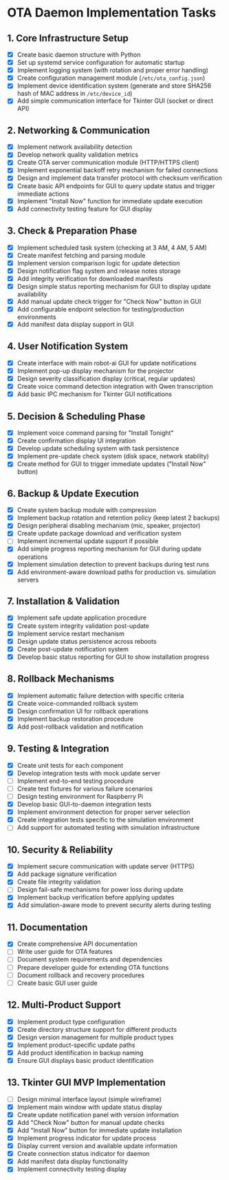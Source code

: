 # OTA Daemon Implementation Tasks

## 1. Core Infrastructure Setup
- [x] Create basic daemon structure with Python
- [x] Set up systemd service configuration for automatic startup
- [x] Implement logging system (with rotation and proper error handling)
- [x] Create configuration management module (`/etc/ota_config.json`)
- [x] Implement device identification system (generate and store SHA256 hash of MAC address in `/etc/device_id`)
- [x] Add simple communication interface for Tkinter GUI (socket or direct API)

## 2. Networking & Communication
- [x] Implement network availability detection
- [x] Develop network quality validation metrics
- [x] Create OTA server communication module (HTTP/HTTPS client)
- [x] Implement exponential backoff retry mechanism for failed connections
- [x] Design and implement data transfer protocol with checksum verification
- [x] Create basic API endpoints for GUI to query update status and trigger immediate actions
- [x] Implement "Install Now" function for immediate update execution
- [x] Add connectivity testing feature for GUI display

## 3. Check & Preparation Phase
- [x] Implement scheduled task system (checking at 3 AM, 4 AM, 5 AM)
- [x] Create manifest fetching and parsing module
- [x] Implement version comparison logic for update detection
- [x] Design notification flag system and release notes storage
- [x] Add integrity verification for downloaded manifests
- [x] Design simple status reporting mechanism for GUI to display update availability
- [x] Add manual update check trigger for "Check Now" button in GUI
- [x] Add configurable endpoint selection for testing/production environments
- [x] Add manifest data display support in GUI

## 4. User Notification System
- [x] Create interface with main robot-ai GUI for update notifications
- [x] Implement pop-up display mechanism for the projector
- [x] Design severity classification display (critical, regular updates)
- [x] Create voice command detection integration with Qwen transcription
- [x] Add basic IPC mechanism for Tkinter GUI notifications

## 5. Decision & Scheduling Phase
- [x] Implement voice command parsing for "Install Tonight"
- [x] Create confirmation display UI integration
- [x] Develop update scheduling system with task persistence
- [x] Implement pre-update check system (disk space, network stability)
- [x] Create method for GUI to trigger immediate updates ("Install Now" button)

## 6. Backup & Update Execution
- [x] Create system backup module with compression
- [x] Implement backup rotation and retention policy (keep latest 2 backups)
- [x] Design peripheral disabling mechanism (mic, speaker, projector)
- [x] Create update package download and verification system
- [ ] Implement incremental update support if possible
- [x] Add simple progress reporting mechanism for GUI during update operations
- [x] Implement simulation detection to prevent backups during test runs
- [x] Add environment-aware download paths for production vs. simulation servers

## 7. Installation & Validation
- [x] Implement safe update application procedure
- [x] Create system integrity validation post-update
- [x] Implement service restart mechanism
- [x] Design update status persistence across reboots
- [x] Create post-update notification system
- [x] Develop basic status reporting for GUI to show installation progress

## 8. Rollback Mechanisms
- [x] Implement automatic failure detection with specific criteria
- [x] Create voice-commanded rollback system
- [x] Design confirmation UI for rollback operations
- [x] Implement backup restoration procedure
- [x] Add post-rollback validation and notification

## 9. Testing & Integration
- [x] Create unit tests for each component
- [x] Develop integration tests with mock update server
- [ ] Implement end-to-end testing procedure
- [ ] Create test fixtures for various failure scenarios
- [ ] Design testing environment for Raspberry Pi
- [x] Develop basic GUI-to-daemon integration tests
- [x] Implement environment detection for proper server selection
- [x] Create integration tests specific to the simulation environment
- [ ] Add support for automated testing with simulation infrastructure

## 10. Security & Reliability
- [x] Implement secure communication with update server (HTTPS)
- [x] Add package signature verification
- [x] Create file integrity validation
- [ ] Design fail-safe mechanisms for power loss during update
- [x] Implement backup verification before applying updates
- [x] Add simulation-aware mode to prevent security alerts during testing

## 11. Documentation
- [x] Create comprehensive API documentation
- [ ] Write user guide for OTA features
- [ ] Document system requirements and dependencies
- [ ] Prepare developer guide for extending OTA functions
- [ ] Document rollback and recovery procedures
- [ ] Create basic GUI user guide

## 12. Multi-Product Support
- [x] Implement product type configuration
- [x] Create directory structure support for different products
- [x] Design version management for multiple product types
- [x] Implement product-specific update paths
- [x] Add product identification in backup naming
- [x] Ensure GUI displays basic product identification

## 13. Tkinter GUI MVP Implementation
- [ ] Design minimal interface layout (simple wireframe)
- [x] Implement main window with update status display
- [x] Create update notification panel with version information
- [x] Add "Check Now" button for manual update checks
- [x] Add "Install Now" button for immediate update installation
- [x] Implement progress indicator for update process
- [x] Display current version and available update information
- [x] Create connection status indicator for daemon
- [x] Add manifest data display functionality
- [x] Implement connectivity testing display
